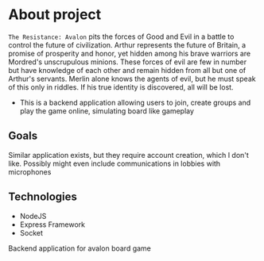 # About project
`The Resistance: Avalon` pits the forces of Good and Evil in a battle to control the future of civilization. Arthur represents the future of Britain, a promise of prosperity and honor, yet hidden among his brave warriors are Mordred's unscrupulous minions. These forces of evil are few in number but have knowledge of each other and remain hidden from all but one of Arthur's servants. Merlin alone knows the agents of evil, but he must speak of this only in riddles. If his true identity is discovered, all will be lost.

- This is a backend application allowing users to join, create groups and play the game online, simulating board like gameplay

## Goals
Similar application exists, but they require account creation, which I don't like.
Possibly might even include communications in lobbies with microphones

## Technologies
- NodeJS
- Express Framework
- Socket

Backend application for avalon board game